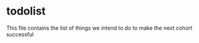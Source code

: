 # todolist
This file contains the list of things we intend to do to make the next cohort successful
